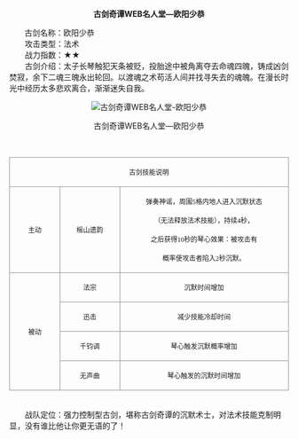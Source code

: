  <p style="TEXT-ALIGN:center"><B>古剑奇谭WEB名人堂—欧阳少恭</B>
 
<p>&nbsp;&nbsp;&nbsp;&nbsp;&nbsp;&nbsp;&nbsp;古剑名称：欧阳少恭<br>　　攻击类型：法术<br>　　战力指数：★★<br>　　古剑介绍：太子长琴触犯天条被贬，投胎途中被角离夺去命魂四魄，铸成凶剑焚寂，余下二魂三魄永出轮回。以渡魂之术苟活人间并找寻失去的魂魄。在漫长时光中经历太多悲欢离合，渐渐迷失自我。</p><p style="text-align: center;"><img title="古剑奇谭WEB名人堂-欧阳少恭" alt="古剑奇谭WEB名人堂-欧阳少恭" src="http://dev.36b.me/current/gjqt/img/resource/407.png"></p><p style="text-align: center;">古剑奇谭WEB名人堂—欧阳少恭</p><p>&nbsp;</p><table width="529"><tbody><tr style="height: 34px;"><td style="padding: 1px; border: 1px solid rgb(150, 150, 150);" colspan="3" valign="middle" width="529"><p style="text-align: center;"><span style="font-family: 宋体; font-size: 12px;">古剑技能说明</span></p></td></tr><tr style="height: 131px;"><td style="border-width: medium 1px 1px; border-style: none solid solid; border-color: currentColor rgb(150, 150, 150) rgb(150, 150, 150); padding: 1px;" valign="middle" width="94"><p style="text-align: center;"><span style="font-family: 宋体; font-size: 12px;">主动</span></p></td><td style="border-width: 1px 1px 1px medium; border-style: solid solid solid none; border-color: rgb(150, 150, 150) rgb(150, 150, 150) rgb(150, 150, 150) currentColor; padding: 1px;" valign="middle" width="112"><p style="text-align: center;"><span style="font-family: 宋体; font-size: 12px;">榣山遗韵</span></p></td><td style="border-width: 1px 1px 1px medium; border-style: solid solid solid none; border-color: rgb(150, 150, 150) rgb(150, 150, 150) rgb(150, 150, 150) currentColor; padding: 1px;" valign="middle" width="323"><p style="text-align: center;"><span style="font-family: 宋体; font-size: 12px;">弹奏神谣，周围<span style="font-family: Times New Roman;">5</span><span style="font-family: 宋体;">格内地人进入沉默状态</span></span></p><p style="text-align: center;"><span style="font-family: 宋体; font-size: 12px;">（无法释放法术技能），持续<span style="font-family: Times New Roman;">4</span><span style="font-family: 宋体;">秒，</span></span></p><p style="text-align: center;"><span style="font-family: 宋体; font-size: 12px;">之后获得<span style="font-family: Times New Roman;">10</span><span style="font-family: 宋体;">秒的琴心效果：被攻击有</span></span></p><p style="text-align: center;"><span style="font-family: 宋体; font-size: 12px;">概率使攻击者陷入<span style="font-family: Times New Roman;">2</span><span style="font-family: 宋体;">秒沉默。</span></span></p></td></tr><tr style="height: 34px;"><td style="border-width: medium 1px 1px; border-style: none solid solid; border-color: currentColor rgb(150, 150, 150) rgb(150, 150, 150); padding: 1px;" rowspan="4" valign="middle" width="94"><p style="text-align: center;"><span style="font-family: 宋体; font-size: 12px;">被动</span></p></td><td style="border-width: medium 1px 1px medium; border-style: none solid solid none; border-color: currentColor rgb(150, 150, 150) rgb(150, 150, 150) currentColor; padding: 1px;" valign="middle" width="112"><p style="text-align: center;"><span style="font-family: 宋体; font-size: 12px;">法宗</span></p></td><td style="border-width: medium 1px 1px medium; border-style: none solid solid none; border-color: currentColor rgb(150, 150, 150) rgb(150, 150, 150) currentColor; padding: 1px;" valign="middle" width="323"><p style="text-align: center;"><span style="font-family: 宋体; font-size: 12px;">沉默时间增加</span></p></td></tr><tr style="height: 34px;"><td style="border-width: medium 1px 1px medium; border-style: none solid solid none; border-color: currentColor rgb(150, 150, 150) rgb(150, 150, 150) currentColor; padding: 1px;" valign="middle" width="112"><p style="text-align: center;"><span style="font-family: 宋体; font-size: 12px;">迅击</span></p></td><td style="border-width: medium 1px 1px medium; border-style: none solid solid none; border-color: currentColor rgb(150, 150, 150) rgb(150, 150, 150) currentColor; padding: 1px;" valign="middle" width="323"><p style="text-align: center;"><span style="font-family: 宋体; font-size: 12px;">减少技能冷却时间</span></p></td></tr><tr style="height: 34px;"><td style="border-width: medium 1px 1px medium; border-style: none solid solid none; border-color: currentColor rgb(150, 150, 150) rgb(150, 150, 150) currentColor; padding: 1px;" valign="middle" width="112"><p style="text-align: center;"><span style="font-family: 宋体; font-size: 12px;">千钧调</span></p></td><td style="border-width: medium 1px 1px medium; border-style: none solid solid none; border-color: currentColor rgb(150, 150, 150) rgb(150, 150, 150) currentColor; padding: 1px;" valign="middle" width="323"><p style="text-align: center;"><span style="font-family: 宋体; font-size: 12px;">琴心触发沉默概率增加</span></p></td></tr><tr style="height: 35px;"><td style="border-width: medium 1px 1px medium; border-style: none solid solid none; border-color: currentColor rgb(150, 150, 150) rgb(150, 150, 150) currentColor; padding: 1px;" valign="middle" width="112"><p style="text-align: center;"><span style="font-family: 宋体; font-size: 12px;">无声曲</span></p></td><td style="border-width: medium 1px 1px medium; border-style: none solid solid none; border-color: currentColor rgb(150, 150, 150) rgb(150, 150, 150) currentColor; padding: 1px;" valign="middle" width="323"><p style="text-align: center;"><span style="font-family: 宋体; font-size: 12px;">琴心触发的沉默时间增加</span></p></td></tr></tbody></table><p><br>　　战队定位：强力控制型古剑，堪称古剑奇谭的沉默术士，对法术技能克制明显，没有谁比他让你更无语的了！</p>


